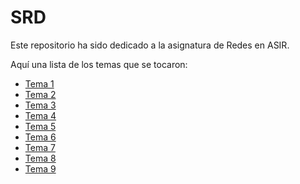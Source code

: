 # SRD

Este repositorio ha sido dedicado a la asignatura de Redes en ASIR.

Aquí una lista de los temas que se tocaron:

+ [Tema 1](./ut1/)
+ [Tema 2](./ut2/)
+ [Tema 3](./ut3/)
+ [Tema 4](./ut4/)
+ [Tema 5](./ut5/)
+ [Tema 6](./ut6/)
+ [Tema 7](./ut7/)
+ [Tema 8](./ut8/)
+ [Tema 9](./ut9/)
